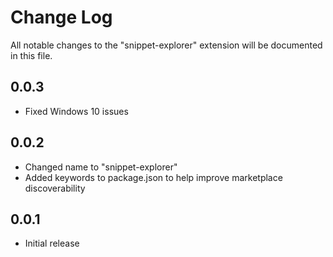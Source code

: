 # Change Log

All notable changes to the "snippet-explorer" extension will be documented in this file.

## 0.0.3

- Fixed Windows 10 issues

## 0.0.2

- Changed name to "snippet-explorer"
- Added keywords to package.json to help improve marketplace discoverability

## 0.0.1

- Initial release
